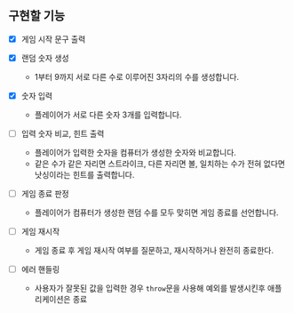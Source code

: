 ## 구현할 기능

- [x] 게임 시작 문구 출력

- [x] 랜덤 숫자 생성
    - 1부터 9까지 서로 다른 수로 이루어진 3자리의 수를 생성합니다.

- [x] 숫자 입력
    - 플레이어가 서로 다른 숫자 3개를 입력합니다.

- [ ] 입력 숫자 비교, 힌트 출력
    - 플레이어가 입력한 숫자을 컴퓨터가 생성한 숫자와 비교합니다.
    - 같은 수가 같은 자리면 스트라이크, 다른 자리면 볼, 일치하는 수가 전혀 없다면 낫싱이라는 힌트를 출력합니다.

- [ ] 게임 종료 판정
    - 플레이어가 컴퓨터가 생성한 랜덤 수를 모두 맞히면 게임 종료를 선언합니다.

- [ ] 게임 재시작
    - 게임 종료 후 게임 재시작 여부를 질문하고, 재시작하거나 완전히 종료한다.

- [ ] 에러 핸들링
    - 사용자가 잘못된 값을 입력한 경우 `throw`문을 사용해 예외를 발생시킨후 애플리케이션은 종료